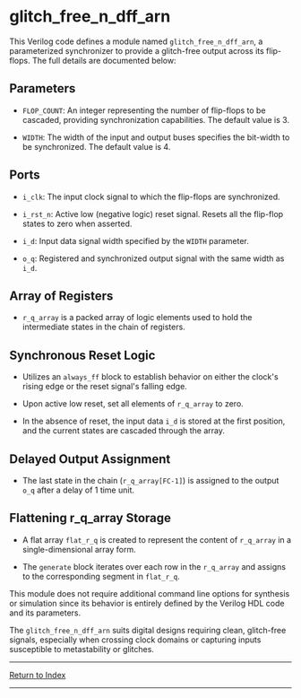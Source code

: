# glitch_free_n_dff_arn

This Verilog code defines a module named `glitch_free_n_dff_arn`, a parameterized synchronizer to provide a glitch-free output across its flip-flops. The full details are documented below:

## Parameters

- `FLOP_COUNT`: An integer representing the number of flip-flops to be cascaded, providing synchronization capabilities. The default value is 3.

- `WIDTH`: The width of the input and output buses specifies the bit-width to be synchronized. The default value is 4.

## Ports

- `i_clk`: The input clock signal to which the flip-flops are synchronized.

- `i_rst_n`: Active low (negative logic) reset signal. Resets all the flip-flop states to zero when asserted.

- `i_d`: Input data signal width specified by the `WIDTH` parameter.

- `o_q`: Registered and synchronized output signal with the same width as `i_d`.

## Array of Registers

- `r_q_array` is a packed array of logic elements used to hold the intermediate states in the chain of registers.

## Synchronous Reset Logic

- Utilizes an `always_ff` block to establish behavior on either the clock's rising edge or the reset signal's falling edge.

- Upon active low reset, set all elements of `r_q_array` to zero.

- In the absence of reset, the input data `i_d` is stored at the first position, and the current states are cascaded through the array.

## Delayed Output Assignment

- The last state in the chain (`r_q_array[FC-1]`) is assigned to the output `o_q` after a delay of 1 time unit.

## Flattening r_q_array Storage

- A flat array `flat_r_q` is created to represent the content of `r_q_array` in a single-dimensional array form.

- The `generate` block iterates over each row in the `r_q_array` and assigns to the corresponding segment in `flat_r_q`.

This module does not require additional command line options for synthesis or simulation since its behavior is entirely defined by the Verilog HDL code and its parameters.

The `glitch_free_n_dff_arn` suits digital designs requiring clean, glitch-free signals, especially when crossing clock domains or capturing inputs susceptible to metastability or glitches.

---

[Return to Index](index.md)

---
